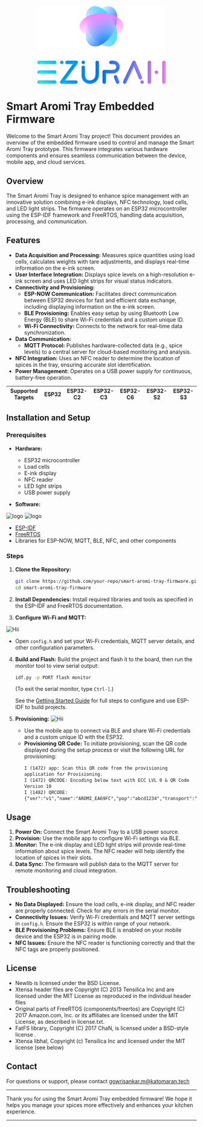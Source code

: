 <div align="center">
  <!-- You are encouraged to replace this logo with your own! Otherwise you can also remove it. -->
  <img src="logo.png" alt="logo" width="340"  height="auto" />
  <br/>
</div>

# Smart Aromi Tray Embedded Firmware
Welcome to the Smart Aromi Tray project! This document provides an overview of the embedded firmware used to control and manage the Smart Aromi Tray prototype. This firmware integrates various hardware components and ensures seamless communication between the device, mobile app, and cloud services.

## Overview

The Smart Aromi Tray is designed to enhance spice management with an innovative solution combining e-ink displays, NFC technology, load cells, and LED light strips. The firmware operates on an ESP32 microcontroller using the ESP-IDF framework and FreeRTOS, handling data acquisition, processing, and communication.

## Features

- **Data Acquisition and Processing:** Measures spice quantities using load cells, calculates weights with tare adjustments, and displays real-time information on the e-ink screen.
- **User Interface Integration:** Displays spice levels on a high-resolution e-ink screen and uses LED light strips for visual status indicators.
- **Connectivity and Provisioning:**
  - **ESP-NOW Communication:** Facilitates direct communication between ESP32 devices for fast and efficient data exchange, including displaying information on the e-ink screen.
  - **BLE Provisioning:** Enables easy setup by using Bluetooth Low Energy (BLE) to share Wi-Fi credentials and a custom unique ID.
  - **Wi-Fi Connectivity:** Connects to the network for real-time data synchronization.
- **Data Communication:**
  - **MQTT Protocol:** Publishes hardware-collected data (e.g., spice levels) to a central server for cloud-based monitoring and analysis.
- **NFC Integration:** Uses an NFC reader to determine the location of spices in the tray, ensuring accurate slot identification.
- **Power Management:** Operates on a USB power supply for continuous, battery-free operation.

| Supported Targets | ESP32 | ESP32-C2 | ESP32-C3 | ESP32-C6 | ESP32-S2 | ESP32-S3 |
| ----------------- | ----- | -------- | -------- | -------- | -------- | -------- |


## Installation and Setup

### Prerequisites

- **Hardware:**
  - ESP32 microcontroller
  - Load cells
  - E-ink display
  - NFC reader
  - LED light strips
  - USB power supply

- **Software:** 

<img src="https://openthread.io/static/images/ot-contrib-espressif.png" alt="logo" width="160"  height="auto" />


<img src="https://lorenzoruscitti.altervista.org/wp-content/uploads/2020/12/FreeRTOS-logo-960x540.png" alt="logo" width="160"  height="auto" />

  - [ESP-IDF](https://docs.espressif.com/projects/esp-idf/en/latest/esp32/)
  - [FreeRTOS](https://www.freertos.org/)
  - Libraries for ESP-NOW, MQTT, BLE, NFC, and other components

### Steps

1. **Clone the Repository:**
   ```sh
   git clone https://github.com/your-repo/smart-aromi-tray-firmware.git
   cd smart-aromi-tray-firmware
   ```

2. **Install Dependencies:**
   Install required libraries and tools as specified in the ESP-IDF and FreeRTOS documentation.

3. **Configure Wi-Fi and MQTT:**

![Hii](https://th.bing.com/th?q=MQTT+Cloud+Icon&w=120&h=120&c=1&rs=1&qlt=90&cb=1&dpr=1.5&pid=InlineBlock&mkt=en-IN&cc=IN&setlang=en&adlt=moderate&t=1&mw=247)
   - Open `config.h` and set your Wi-Fi credentials, MQTT server details, and other configuration parameters.

4. **Build and Flash:**
   Build the project and flash it to the board, then run the monitor tool to view serial output:
   ```sh
   idf.py -p PORT flash monitor
   ```
   (To exit the serial monitor, type `Ctrl-]`.)

   See the [Getting Started Guide](https://docs.espressif.com/projects/esp-idf/en/latest/esp32/get-started/) for full steps to configure and use ESP-IDF to build projects.

5. **Provisioning:**
![Hii](https://assets-global.website-files.com/62bf044fd84e8c677990c16a/645a98e7b98df27162433e7d_MQ_BestPractices_ProviNamin_Blog_1200x800.jpg)
   - Use the mobile app to connect via BLE and share Wi-Fi credentials and a custom unique ID with the ESP32. 
   - **Provisioning QR Code:** To initiate provisioning, scan the QR code displayed during the setup process or visit the following URL for provisioning:
     ```
     I (1472) app: Scan this QR code from the provisioning application for Provisioning.
     I (1472) QRCODE: Encoding below text with ECC LVL 0 & QR Code Version 10
     I (1482) QRCODE: {"ver":"v1","name":"AROMI_EA69FC","pop":"abcd1234","transport":"ble"}
     ```



## Usage

1. **Power On:** Connect the Smart Aromi Tray to a USB power source.
2. **Provision:** Use the mobile app to configure Wi-Fi settings via BLE.
3. **Monitor:** The e-ink display and LED light strips will provide real-time information about spice levels. The NFC reader will help identify the location of spices in their slots.
4. **Data Sync:** The firmware will publish data to the MQTT server for remote monitoring and cloud integration.

## Troubleshooting

- **No Data Displayed:** Ensure the load cells, e-ink display, and NFC reader are properly connected. Check for any errors in the serial monitor.
- **Connectivity Issues:** Verify Wi-Fi credentials and MQTT server settings in `config.h`. Ensure the ESP32 is within range of your network.
- **BLE Provisioning Problems:** Ensure BLE is enabled on your mobile device and the ESP32 is in pairing mode.
- **NFC Issues:** Ensure the NFC reader is functioning correctly and that the NFC tags are properly positioned.

## License

- Newlib is licensed under the BSD License.
- Xtensa header files are Copyright (C) 2013 Tensilica Inc and are licensed under the MIT License as reproduced in the individual header files
- Original parts of FreeRTOS (components/freertos) are Copyright (C) 2017 Amazon.com, Inc. or its affiliates are licensed under the MIT License, as described in license.txt.
- FatFS library, Copyright (C) 2017 ChaN, is licensed under a BSD-style license .
- Xtensa libhal, Copyright (c) Tensilica Inc and licensed under the MIT license (see below)

## Contact

For questions or support, please contact [gowrisankar.m@katomaran.tech](mailto:your-email@example.com)



---

Thank you for using the Smart Aromi Tray embedded firmware! We hope it helps you manage your spices more effectively and enhances your kitchen experience.

---
